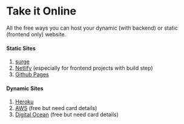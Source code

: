 # Take it Online
All the free ways you can host your dynamic (with backend) or static (frontend only) website.

#### Static Sites

1. [surge](http://surge.sh/)
1. [Netlify](https://www.netlify.com/) (especially for frontend projects with build step)
1. [Github Pages](https://pages.github.com)

#### Dynamic Sites

1. [Heroku](http://heroku.com/)
1. [AWS](https://aws.amazon.com/) (free but need card details)
1. [Digital Ocean](https://www.digitalocean.com/) (free but need card details)
